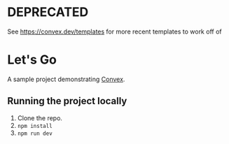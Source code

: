# DEPRECATED

See https://convex.dev/templates for more recent templates to work off of


# Let's Go

A sample project demonstrating [Convex](https://www.convex.dev/).

## Running the project locally

1. Clone the repo.
1. `npm install`
1. `npm run dev`
